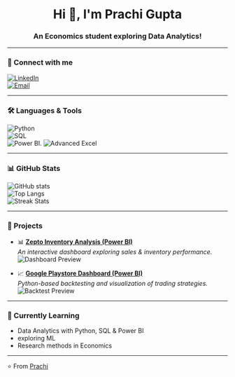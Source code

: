 

## <h1 align="center">Hi 👋, I'm Prachi Gupta</h1>
<h3 align="center">An Economics student exploring Data Analytics!</h3>

---

### 🔗 Connect with me  
[![LinkedIn](https://img.shields.io/badge/LinkedIn-blue?style=for-the-badge&logo=linkedin)](https://www.linkedin.com/in/prachigupta227/)  
[![Email](https://img.shields.io/badge/Email-white?style=for-the-badge&logo=gmail)](Guptaprachi.0722@gmail.com)

---

### 🛠️ Languages & Tools  
![Python](https://img.shields.io/badge/Python-3776AB?style=for-the-badge&logo=python&logoColor=white)  
![SQL](https://img.shields.io/badge/SQL-336791?style=for-the-badge&logo=postgresql&logoColor=white)  
![Power BI](https://img.shields.io/badge/PowerBI-F2C811?style=for-the-badge&logo=powerbi&logoColor=black).
![ Advanced Excel](https://img.shields.io/badge/Excel-217346?style=for-the-badge&logo=microsoftexcel&logoColor=white)  


---

### 📊 GitHub Stats  
![GitHub stats](https://github-readme-stats.vercel.app/api?username=YourUsername&show_icons=true&theme=radical)  
![Top Langs](https://github-readme-stats.vercel.app/api/top-langs/?username=YourUsername&layout=compact&theme=radical)  
![Streak Stats](https://streak-stats.demolab.com?user=YourUsername&theme=radical)

---

### 🚀 Projects  
- 📊 **[Zepto Inventory Analysis (Power BI)](YourProjectLinkHere)**  
  *An interactive dashboard exploring sales & inventory performance.*  
  ![Dashboard Preview](https://via.placeholder.com/600x300.png?text=Project+Screenshot)

- 📈 **[Google Playstore Dashboard (Power BI)](YourProjectLinkHere)**  
  *Python-based backtesting and visualization of trading strategies.*  
  ![Backtest Preview](https://via.placeholder.com/600x300.png?text=Project+Screenshot)

---

### 🌱 Currently Learning  
- Data Analytics with Python, SQL & Power BI  
- exploring ML 
- Research methods in Economics  

---

⭐️ From [Prachi](https://github.com/PrachiGupta227)

<!--
**PrachiGupta227/PrachiGupta227** is a ✨ _special_ ✨ repository because its `README.md` (this file) appears on your GitHub profile.

Here are some ideas to get you started:

- 🔭 I’m currently working on ...
- 🌱 I’m currently learning ...
- 👯 I’m looking to collaborate on ...
- 🤔 I’m looking for help with ...
- 💬 Ask me about ...
- 📫 How to reach me: ...
- 😄 Pronouns: ...
- ⚡ Fun fact: ...
-->
